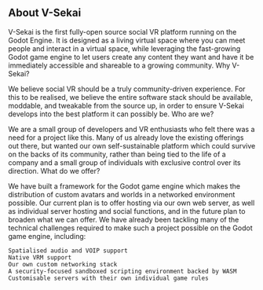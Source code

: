 ## About V-Sekai

V-Sekai is the first fully-open source social VR platform running on the Godot Engine. It is designed as a living virtual space where you can meet people and interact in a virtual space, while leveraging the fast-growing Godot game engine to let users create any content they want and have it be immediately accessible and shareable to a growing community.
Why V-Sekai?

We believe social VR should be a truly community-driven experience. For this to be realised, we believe the entire software stack should be available, moddable, and tweakable from the source up, in order to ensure V-Sekai develops into the best platform it can possibly be.
Who are we?

We are a small group of developers and VR enthusiasts who felt there was a need for a project like this. Many of us already love the existing offerings out there, but wanted our own self-sustainable platform which could survive on the backs of its community, rather than being tied to the life of a company and a small group of individuals with exclusive control over its direction.
What do we offer?

We have built a framework for the Godot game engine which makes the distribution of custom avatars and worlds in a networked environment possible. Our current plan is to offer hosting via our own web server, as well as individual server hosting and social functions, and in the future plan to broaden what we can offer. We have already been tackling many of the technical challenges required to make such a project possible on the Godot game engine, including:

    Spatialised audio and VOIP support
    Native VRM support
    Our own custom networking stack
    A security-focused sandboxed scripting environment backed by WASM
    Customisable servers with their own individual game rules
